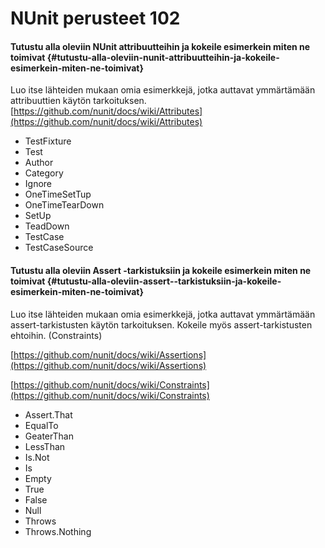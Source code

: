 # NUnit perusteet 102



#### Tutustu alla oleviin NUnit attribuutteihin ja kokeile esimerkein miten ne toimivat {#tutustu-alla-oleviin-nunit-attribuutteihin-ja-kokeile-esimerkein-miten-ne-toimivat}

Luo itse lähteiden mukaan omia esimerkkejä, jotka auttavat ymmärtämään attribuuttien käytön tarkoituksen. [https://github.com/nunit/docs/wiki/Attributes](https://github.com/nunit/docs/wiki/Attributes)

* TestFixture
* Test
* Author
* Category
* Ignore
* OneTimeSetTup
* OneTimeTearDown
* SetUp
* TeadDown
* TestCase
* TestCaseSource

#### Tutustu alla oleviin Assert -tarkistuksiin ja kokeile esimerkein miten ne toimivat {#tutustu-alla-oleviin-assert--tarkistuksiin-ja-kokeile-esimerkein-miten-ne-toimivat}

Luo itse lähteiden mukaan omia esimerkkejä, jotka auttavat ymmärtämään assert-tarkistusten käytön tarkoituksen. Kokeile myös assert-tarkistusten ehtoihin. \(Constraints\)

[https://github.com/nunit/docs/wiki/Assertions](https://github.com/nunit/docs/wiki/Assertions)

[https://github.com/nunit/docs/wiki/Constraints](https://github.com/nunit/docs/wiki/Constraints)

* Assert.That
* EqualTo
* GeaterThan
* LessThan
* Is.Not
* Is
* Empty
* True
* False
* Null
* Throws
* Throws.Nothing

